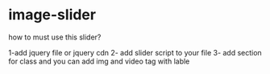 # image-slider

how to must use this slider?

1-add jquery file or jquery cdn
2- add slider script to your file
3- add section for class and you can add img and video tag with lable
